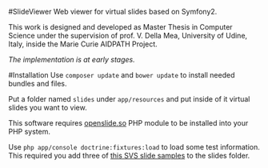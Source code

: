 #SlideViewer
Web viewer for virtual slides based on Symfony2.

This work is designed and developed as Master Thesis in Computer Science under the supervision of prof. V. Della Mea, University of Udine, Italy, inside the Marie Curie AIDPATH Project.

_The implementation is at early stages._

#Installation
Use `composer update` and `bower update` to install needed bundles and files.

Put a folder named `slides` under `app/resources` and put inside of it virtual slides you want to view.

This software requires [openslide.so](https://github.com/BlakSneil/Openslide-PHP-Bindings/blob/master/openslide.so) PHP module to be installed into your PHP system.

Use `php app/console doctrine:fixtures:load` to load some test information. This required you add three of [this SVS slide samples](http://openslide.cs.cmu.edu/download/openslide-testdata/Aperio/) to the slides folder.
